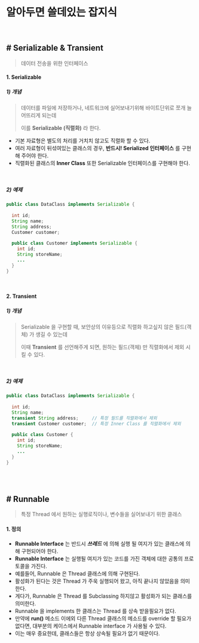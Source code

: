 # 알아두면 쓸데있는 잡지식

<br>

## # Serializable & Transient

> 데이터 전송을 위한 인터페이스

#### 1. Serializable

##### 1) 개념

> 데이터를 파일에 저장하거나, 네트워크에 실어보내기위해 바이트단위로 쪼개 늘어뜨리게 되는데
>
>  이를 __Serializable (직렬화)__ 라 한다.

- 기본 자료형은 별도의 처리를 거치치 않고도 직렬화 할 수 있다.
- 여러 자료형이 뒤섞여있는 클래스의 경우, __반드시! Serialized 인터페이스__ 를 구현해 주어야 한다.
- 직렬화된 클래스의 __Inner Class__ 또한 Serializable 인터페이스를 구현해야 한다.

<br>

##### 2) 예제

```java
public class DataClass implements Serializable {
  
  int id;
  String name;
  String address;
  Customer customer;
  
  public class Customer implements Serializable {
    int id;
    String storeName;
    ...
  }
}
```

<br>

#### 2. Transient

##### 1) 개념

> Serializable 을 구현할 때, 보안상의 이유등으로 직렬화 하고싶지 않은 필드(객체) 가 생길 수 있는데
>
> 이때 __Transient__ 를 선언해주게 되면, 원하는 필드(객체) 만 직렬화에서 제외 시킬 수 있다.

<br>

##### 2) 예제

```java
public class DataClass implements Serializable {
  
  int id;
  String name;
  transient String address;		// 특정 필드를 직렬화에서 제외
  transient Customer customer;	// 특정 Inner Class 를 직렬화에서 제외
  
  public class Customer {
    int id;
    String storeName;
    ...
  }
}
```

<br>

<br>

## # Runnable

> 특정 Thread 에서 원하는 실행로직이나, 변수들을 실어보내기 위한 클래스

#### 1. 정의

- __Runnable Interface__ 는 반드시 ___쓰레드___ 에 의해 실행 될 여지가 있는 클래스에 의해 구현되어야 한다.
- __Runnable Interface__ 는 실행될 여지가 있는 코드를 가진 객체에 대한 공통의 프로토콜을 가진다.
- 예를들어, Runnable 은 Thread 클래스에 의해 구현된다.
- 활성화가 된다는 것은 Thread 가 주욱 실행되어 왔고, 아직 끝나지 않았음을 의미한다.
- 게다가, Runnable 은 Thread 를 Subclassing 하지않고 활성화가 되는 클래스를 의미한다.
- Runnable 을 implements 한 클래스는 Thread 를 상속 받을필요가 없다. 
- 만약에 __run()__ 메소드 이에외 다른 Thread 클래스의 메소드를 override 할 필요가 없다면, 대부분의 케이스에서 Runnable interface 가 사용될 수 있다.
- 이는 매우 중요한데, 클래스들은 항상 상속될 필요가 없기 때문이다.